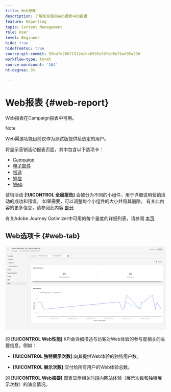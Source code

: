 ```yaml
---
title: Web报表
description: 了解如何使用Web报表中的数据
feature: Reporting
topic: Content Management
role: User
level: Beginner
hide: true
hidefromtoc: true
source-git-commit: 50bafd20671912ecbcb595a59fed0e7bad95a200
workflow-type: tm+mt
source-wordcount: '164'
ht-degree: 3%

---
```



# Web报表 {#web-report}

Web报表在Campaign报表中可用。

>[!NOTE]
>
>Web渠道功能目前仅作为测试版提供给选定的用户。

将显示营销活动报表页面，其中包含以下选项卡：

* [Campaign](../reports/campaign-global-report.md#campaign-live)
* [电子邮件](../reports/campaign-global-report.md#email-live)
* [推送](../reports/campaign-global-report.md#push-live)
* [短信](../reports/campaign-global-report.md#sms-live)
* [Web](#web-tab)

营销活动 **[!UICONTROL 全局报告]** 会被分为不同的小组件，用于详细说明营销活动的成功和错误。 如果需要，可以调整每个小组件的大小并将其删除。 有关此内容的更多信息，请参阅此内容 [部分](../reports/global-report.md#modify-dashboard).

有关Adobe Journey Optimizer中可用的每个量度的详细列表，请参阅 [本页](../reports/global-report.md#list-of-components-global.md)

## Web选项卡 {#web-tab}

![](assets/web-report.png)

的 **[!UICONTROL Web性能]** KPI会详细描述与访客对Web体验的参与度相关的主要信息，例如：

* **[!UICONTROL 独特展示次数]**:向其提供Web体验的独特用户数。

* **[!UICONTROL 展示次数]**:交付给所有用户的Web体验总数。

的 **[!UICONTROL Web摘要]** 图表显示相关时段内网站体验（展示次数和独特展示次数）的演变情况。
